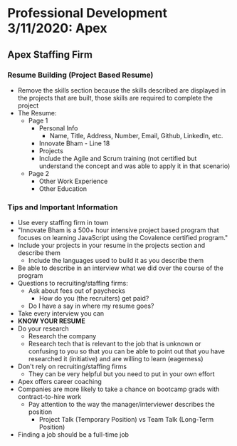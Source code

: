 # Professional Development 3/11/2020: Apex
## Apex Staffing Firm
### Resume Building (Project Based Resume)
* Remove the skills section because the skills described are displayed in the projects that are built, those skills are required to complete the project
* The Resume:
    * Page 1
        * Personal Info
            * Name, Title, Address, Number, Email, Github, LinkedIn, etc.
        * Innovate Bham - Line 18
        * Projects
        * Include the Agile and Scrum training (not certified but understand the concept and was able to apply it in that scenario)
    * Page 2
        * Other Work Experience
        * Other Education

### Tips and Important Information
* Use every staffing firm in town
* "Innovate Bham is a 500+ hour intensive project based program that focuses on learning JavaScript using the Covalence certified program."
* Include your projects in your resume in the projects section and describe them
    * Include the languages used to build it as you describe them
* Be able to describe in an interview what we did over the course of the program
* Questions to recruiting/staffing firms:
    * Ask about fees out of paychecks
        * How do you (the recruiters) get paid?
    * Do I have a say in where my resume goes?
* Take every interview you can
* **KNOW YOUR RESUME**
* Do your research
    * Research the company
    * Research tech that is relevant to the job that is unknown or confusing to you so that you can be able to point out that you have researched it (initiative) and are willing to learn (eagerness)
* Don't rely on recruiting/staffing firms
    * They can be very helpful but you need to put in your own effort
* Apex offers career coaching
* Companies are more likely to take a chance on bootcamp grads with contract-to-hire work
    * Pay attention to the way the manager/interviewer describes the position
        * Project Talk (Temporary Position) vs Team Talk (Long-Term Position)
* Finding a job should be a full-time job